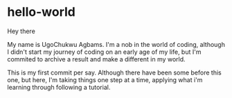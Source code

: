 # hello-world

Hey there

My name is UgoChukwu Agbams. I'm a nob in the world of coding, although I didn't start my journey of coding on an early age of my life, but I'm commited to archive a result and make a different in my world.

This is my first commit per say. Although there have been some before this one, but here, I'm taking things one step at a time, applying what i'm learning through following a tutorial.
